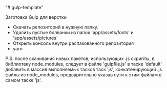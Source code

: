 "# gulp-template" 

Заготовка Gulp для верстки

- Скачать репозиторий в нужную папку.
- Удалить пустые болванки из папок 'app/assets/fonts' и 'app/assets/pictures'
- Открыть консоль внутри распакованного репозитория
- yarn


P.S. после скачивания новых пакетов, использующих .js скрипты, в библиотеку node_modules, следует 
в файле 'gulpfile.js' в таске 'default' добавить в массив выполняемых тасков таск 'js', конкатенирующий
.js файлы из node_modules, предварительно указав пути к этим файлам в самом таске 'js'.
